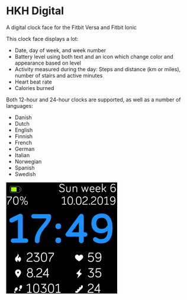# HKH Digital
A digital clock face for the Fitbit Versa and Fitbit Ionic

This clock face displays a lot:
* Date, day of week, and week number
* Battery level using both text and an icon which change color and appearance based on level
* Activity measured during the day: Steps and distance (km or miles), number of stairs and active minutes
* Heart beat rate
* Calories burned

Both 12-hour and 24-hour clocks are supported, as well as a number of languages:
* Danish
* Dutch
* English
* Finnish
* French
* German
* Italian
* Norwegian
* Spanish
* Swedish

![Screenshot](HKH-Digital-screenshot.png "Screenshot")
